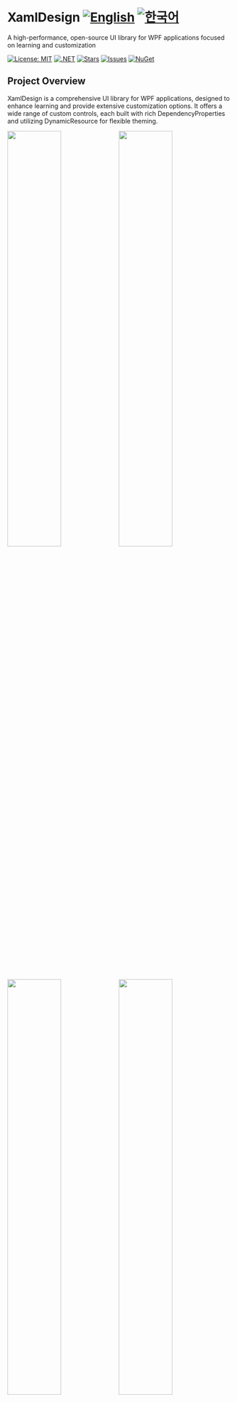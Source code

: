 # XamlDesign [![English](https://img.shields.io/badge/Language-English-blue.svg)](README.md) [![한국어](https://img.shields.io/badge/Language-한국어-red.svg)](README.ko.md)

A high-performance, open-source UI library for WPF applications focused on learning and customization

[![License: MIT](https://img.shields.io/badge/License-MIT-yellow.svg)](https://opensource.org/licenses/MIT)
[![.NET](https://img.shields.io/badge/.NET-8.0-blue.svg)](https://dotnet.microsoft.com/download)
[![Stars](https://img.shields.io/github/stars/jamesnet214/xamldesignwpf.svg)](https://github.com/jamesnet214/xamldesignwpf/stargazers)
[![Issues](https://img.shields.io/github/issues/jamesnet214/xamldesignwpf.svg)](https://github.com/jamesnet214/xamldesignwpf/issues)
[![NuGet](https://img.shields.io/nuget/v/XamlDesign.Wpf.svg)](https://www.nuget.org/packages/XamlDesign.Wpf)

## Project Overview

XamlDesign is a comprehensive UI library for WPF applications, designed to enhance learning and provide extensive customization options. It offers a wide range of custom controls, each built with rich DependencyProperties and utilizing DynamicResource for flexible theming.

<img src="https://github.com/user-attachments/assets/ebce1246-55de-4c40-8576-26f0a081cf87" width="49%"/>
<img src="https://github.com/user-attachments/assets/3f62f639-94b6-42cf-b2ef-aee3201c103b" width="49%"/>
<img src="https://github.com/user-attachments/assets/a5dfd480-74f5-4350-9939-ac2336053d02" width="49%"/>
<img src="https://github.com/user-attachments/assets/4ea2ed96-08c3-485a-b5e7-687dd29e767b" width="49%"/>

## Key Features and Implementations
#### 1. Custom Control Development
- [x] Extensive range of custom controls built from scratch
- [x] Rich set of DependencyProperties for each control
- [x] Implementation of custom ControlTemplates

#### 2. Theming and Styling
- [x] Utilization of DynamicResource for theme application
- [x] Flexible styling system for easy customization
- [x] Consistent design language across all controls

#### 3. WPF Best Practices
- [x] Demonstration of MVVM pattern integration
- [x] Efficient use of WPF binding and commanding
- [x] Showcase of advanced WPF techniques

#### 4. Learning-Focused Design
- [x] Clear, well-documented code for educational purposes
- [x] Examples of complex WPF concepts in practical applications
- [x] Modular architecture for easy understanding and extension

#### 5. Performance Optimization
- [x] Efficient rendering and resource management
- [x] Optimized control templates for smooth UI interactions

## Technology Stack
- .NET 8.0
- WPF (Windows Presentation Foundation)
- C# 10.0
- XAML

## Getting Started
### Prerequisites
- Visual Studio 2022 or later
- .NET 8.0 SDK
  
<img src="https://github.com/user-attachments/assets/af70f422-7057-4e77-a54d-042ee8358d2a" width="32%"/>
<img src="https://github.com/user-attachments/assets/e4feaa10-a107-4b58-8d13-1d8be620ec62" width="32%"/>
<img src="https://github.com/user-attachments/assets/5ff487f6-55e4-43e1-9abf-f8d419ee6943" width="32%"/>

### Installation and Usage
#### 1. Install via NuGet:

```
Install-Package XamlDesign -Version [latest version number]
```

#### 2. Add to your project
- [x] Add references in your XAML files
- [x] Import necessary namespaces

#### 3. Start using XamlDesign controls
- [x] Integrate controls into your WPF application
- [x] Customize using provided DependencyProperties
- [x] Apply themes using DynamicResource

## Control List Highlights
- **Buttons**: BorderedButton, FilledButton, IconButton, TextButton, BadgeButton
- **Calendar & Date**: CalendarComboBox, CalendarListBox, DateRangeSelector, RangeCalendar
- **Input Controls**: SearchTextBox, SmartTextBox
- **Toggles & Selectors**: ComboBoxToggleButton, IconSwitch, RadioExpander, RageSlider
- **And many more...**

## Learning Opportunities
XamlDesign offers rich learning experiences for WPF developers:
1. **Custom Control Development**: Learn to create complex, reusable WPF controls
2. **DependencyProperty Usage**: Understand the power and flexibility of DependencyProperties
3. **Theming with DynamicResource**: Master dynamic theming in WPF applications
4. **XAML and C# Integration**: See best practices for combining XAML and C# in WPF
5. **Performance Optimization**: Learn techniques for creating efficient WPF UIs

## Contributing
Contributions to XamlDesign are welcome! Feel free to submit issues, create pull requests, or suggest improvements.

## License
This project is licensed under the MIT License - see the [LICENSE](LICENSE) file for details.

## Contact
- Website: https://jamesnet.dev
- Email: james@jamesnet.dev, vickyqu115@hotmail.com

Explore the world of advanced WPF control development with XamlDesign!
